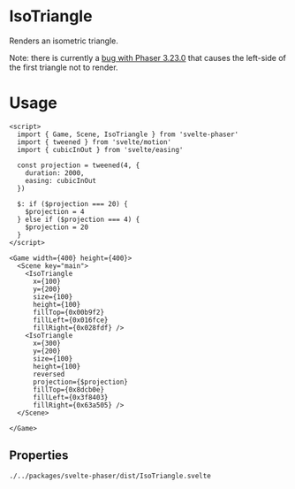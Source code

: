 # IsoTriangle

Renders an isometric triangle.

Note: there is currently a [bug with Phaser 3.23.0](https://github.com/photonstorm/phaser/issues/5164) that causes the left-side of the first triangle not to render.

# Usage

```example
<script>
  import { Game, Scene, IsoTriangle } from 'svelte-phaser'
  import { tweened } from 'svelte/motion'
  import { cubicInOut } from 'svelte/easing'

  const projection = tweened(4, {
    duration: 2000,
    easing: cubicInOut
  })

  $: if ($projection === 20) {
    $projection = 4
  } else if ($projection === 4) {
    $projection = 20
  }
</script>

<Game width={400} height={400}>
  <Scene key="main">
    <IsoTriangle
      x={100}
      y={200}
      size={100}
      height={100}
      fillTop={0x00b9f2}
      fillLeft={0x016fce}
      fillRight={0x028fdf} />
    <IsoTriangle
      x={300}
      y={200}
      size={100}
      height={100}
      reversed
      projection={$projection}
      fillTop={0x8dcb0e}
      fillLeft={0x3f8403}
      fillRight={0x63a505} />
  </Scene>

</Game>
```

## Properties

```properties
./../packages/svelte-phaser/dist/IsoTriangle.svelte
```
